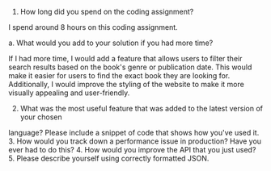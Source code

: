 1. How long did you spend on the coding assignment?

I spend around 8 hours on this coding assignment.

a. What would you add to your solution if you had more time?

 If I had more time, I would add a feature that allows users to filter their search results based on the book's genre or publication date. This would make it easier for users to find the exact book they are looking for. Additionally, I would improve the styling of the website to make it more visually appealing and user-friendly.

2. What was the most useful feature that was added to the latest version of your chosen


language? Please include a snippet of code that shows how you&#39;ve used it.
3. How would you track down a performance issue in production? Have you ever had to do this?
4. How would you improve the API that you just used?
5. Please describe yourself using correctly formatted JSON.
